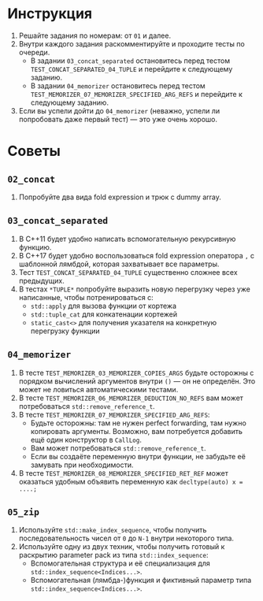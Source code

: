 # Инструкция

1. Решайте задания по номерам: от `01` и далее.
2. Внутри каждого задания раскомментируйте и проходите тесты по очереди.
    * В задании `03_concat_separated` остановитесь перед тестом `TEST_CONCAT_SEPARATED_04_TUPLE` и перейдите к следующему заданию.
    * В задании `04_memorizer` остановитесь перед тестом `TEST_MEMORIZER_07_MEMORIZER_SPECIFIED_ARG_REFS`  и перейдите к следующему заданию.
3. Если вы успели дойти до `04_memorizer` (неважно, успели ли попробовать даже первый тест) — это уже очень хорошо.

# Советы
## `02_concat`
1. Попробуйте два вида fold expression и трюк с dummy array.

## `03_concat_separated`
1. В C++11 будет удобно написать вспомогательную рекурсивную функцию.
1. В C++17 будет удобно воспользоваться fold expression оператора `,` с шаблонной лямбдой, которая захватывает все параметры.
1. Тест `TEST_CONCAT_SEPARATED_04_TUPLE` существенно сложнее всех предыдущих.
1. В тестах `*TUPLE*` попробуйте выразить новую перегрузку через уже написанные, чтобы потренироваться с:
    * `std::apply` для вызова функции от кортежа
    * `std::tuple_cat` для конкатенации кортежей
    * `static_cast<>` для получения указателя на конкретную перегрузку функции

## `04_memorizer`
1. В тесте `TEST_MEMORIZER_03_MEMORIZER_COPIES_ARGS`
   будьте осторожны с порядком вычислений аргументов внутри `()` — он не определён. Это может не ловиться автоматическими тестами.
1. В тесте `TEST_MEMORIZER_06_MEMORIZER_DEDUCTION_NO_REFS`
   вам может потребоваться `std::remove_reference_t`.
1. В тесте `TEST_MEMORIZER_07_MEMORIZER_SPECIFIED_ARG_REFS`:
   * Будьте осторожны: там не нужен perfect forwarding, там нужно копировать аргументы.
     Возможно, вам потребуется добавить ещё один конструктор в `CallLog`.
   * Вам может потребоваться `std::remove_reference_t`.
   * Если вы создаёте переменную внутри функции, не забудьте её замувать при необходимости.
1. В тесте `TEST_MEMORIZER_08_MEMORIZER_SPECIFIED_RET_REF`
   может оказаться удобным объявить переменную как `decltype(auto) x = ....;`

## `05_zip`
1. Используйте `std::make_index_sequence`, чтобы получить последовательность чисел от `0` до `N-1` внутри некоторого типа.
1. Используйте одну из двух техник, чтобы получить готовый к раскрытию parameter pack из типа `std::index_sequence`:
    * Вспомогательная структура и её специализация для `std::index_sequence<Indices...>`.
    * Вспомогательная (лямбда-)функция и фиктивный параметр типа `std::index_sequence<Indices...>`.
